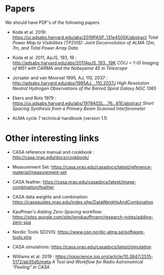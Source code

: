 # Papers

We should have PDF's of the following papers


* Koda et al. 2019: https://ui.adsabs.harvard.edu/abs/2019PASP..131e4505K/abstract
    *Total Power Map to Visibilities (TP2VIS): Joint Deconvolution of ALMA 12m, 7m, and Total Power Array Data*
     
* Koda et al. 2011, ApJS, 193, 19 : http://adsabs.harvard.edu/abs/2011ApJS..193...19K
    *CO(J = 1-0) Imaging of M51 with CARMA and the Nobeyama 45 m Telescope*

* Jorsater and van Moorsel 1995, AJ, 110, 2037 : http://adsabs.harvard.edu/abs/1995AJ....110.2037J
    *High Resolution Neutral Hydrogen Observations of the Barred Spiral Galaxy NGC 1365*

* Ekers and Rots 1979 : https://ui.adsabs.harvard.edu/abs/1979ASSL...76...61E/abstract
    *Short Spacing Synthesis from a Primary Beam Scanned Interferometer*

* ALMA cycle 7 technical handbook (version 1.1)


# Other interesting links

* CASA reference manual and cookbook : http://casa.nrao.edu/docs/cookbook/

* Measurement Set: https://casa.nrao.edu/casadocs/latest/reference-material/measurement-set

* CASA feather: https://casa.nrao.edu/casadocs/latest/image-combination/feather

* CASA data weights and combination:  https://casaguides.nrao.edu/index.php/DataWeightsAndCombination

* Kauffman's *Adding Zero-Spacing* workflow: https://sites.google.com/site/jenskauffmann/research-notes/adding-zero-spa

* Nordic Tools SD2VIS: https://www.oso.nordic-alma.se/software-tools.php

* CASA simulations: https://casa.nrao.edu/casadocs/latest/simulation

* Williams et al. 2019 : https://iopscience.iop.org/article/10.3847/2515-5172/ab35d5/meta
    *A Tool and Workflow for Radio Astronomical "Peeling" in CASA*
